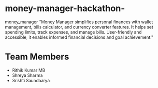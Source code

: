 # money-manager-hackathon-

money_manager
"Money Manager simplifies personal finances with wallet management, bills calculator, and currency converter features. It helps set spending limits, track expenses, and manage bills. User-friendly and accessible, it enables informed financial decisions and goal achievement."

# Team Members
- Rithik Kumar MB
- Shreya Sharma
- Srishti Saundaarya
